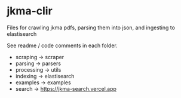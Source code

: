 # jkma-clir
Files for crawling jkma pdfs, parsing them into json, and ingesting to elastisearch

See readme / code comments in each folder. 
- scraping -> scraper 
- parsing -> parsers
- processing -> utils 
- indexing -> elastisearch
- examples -> examples 
- search -> https://jkma-search.vercel.app
